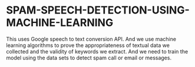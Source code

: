 # SPAM-SPEECH-DETECTION-USING-MACHINE-LEARNING
This uses Google speech to text conversion API. And we use machine learning algorithms to prove the appropriateness of textual data we collected and the validity of keywords we extract. And we need to train the model using the data sets to detect spam call or email or messages.
<html>
  <body>
  <a href="https://github.com/dsaisrujan/SPAM-SPEECH-DETECTION-USING-MACHINE-LEARNING/blob/main/total%20mini-project%20report.pdf"></a>
  </body>
</html>
